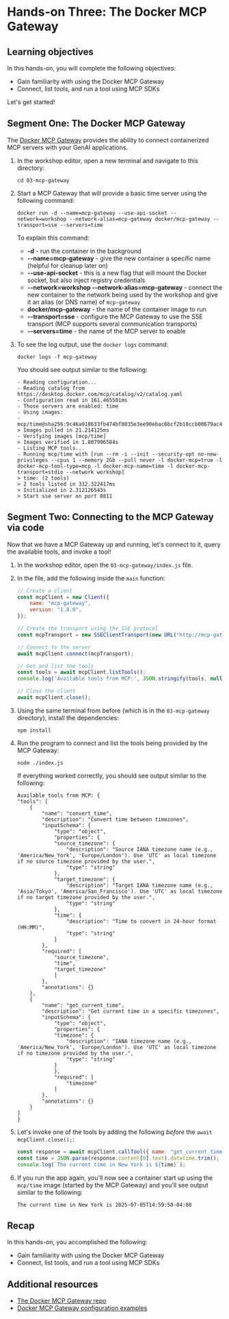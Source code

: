 # Hands-on Three: The Docker MCP Gateway

## Learning objectives

In this hands-on, you will complete the following objectives:

- Gain familiarity with using the Docker MCP Gateway
- Connect, list tools, and run a tool using MCP SDKs

Let's get started!


## Segment One: The Docker MCP Gateway

The [Docker MCP Gateway](https://github.com/docker/mcp-gateway) provides the ability to connect containerized MCP servers with your GenAI applications.

1. In the workshop editor, open a new terminal and navigate to this directory:

    ```console
    cd 03-mcp-gateway
    ```

2. Start a MCP Gateway that will provide a basic time server using the following command:

    ```console
    docker run -d --name=mcp-gateway --use-api-socket --network=workshop --network-alias=mcp-gateway docker/mcp-gateway --transport=sse --servers=time
    ```

    To explain this command:
      
    - **-d** - run the container in the background
    - **--name=mcp-gateway** - give the new container a specific name (helpful for cleanup later on)
    - **--use-api-socket** - this is a new flag that will mount the Docker socket, but also inject registry credentials
    - **--network=workshop --network-alias=mcp-gateway** - connect the new container to the network being used by the workshop and give it an alias (or DNS name) of `mcp-gateway`
    - **docker/mcp-gateway** - the name of the container image to run
    - **--transport=sse** - configure the MCP Gateway to use the SSE transport (MCP supports several communication transports)
    - **--servers=time** - the name of the MCP server to enable

3. To see the log output, use the `docker logs` command:

    ```console
    docker logs -f mcp-gateway
    ```
    
    You should see output similar to the following:
    
    ```plaintext
    - Reading configuration...
    - Reading catalog from https://desktop.docker.com/mcp/catalog/v2/catalog.yaml
    - Configuration read in 161.465501ms
    - Those servers are enabled: time
    - Using images:
    - mcp/time@sha256:9c46a918633fb474bf8035e3ee90ebac6bcf2b18ccb00679ac4c179cba0ebfcf
    > Images pulled in 21.214125ms
    - Verifying images [mcp/time]
    > Images verified in 1.807996584s
    - Listing MCP tools...
    - Running mcp/time with [run --rm -i --init --security-opt no-new-privileges --cpus 1 --memory 2Gb --pull never -l docker-mcp=true -l docker-mcp-tool-type=mcp -l docker-mcp-name=time -l docker-mcp-transport=stdio --network workshop]
    > time: (2 tools)
    > 2 tools listed in 312.322417ms
    > Initialized in 2.312126543s
    > Start sse server on port 8811
    ```

## Segment Two: Connecting to the MCP Gateway via code

Now that we have a MCP Gateway up and running, let's connect to it, query the available tools, and invoke a tool!

1. In the workshop editor, open the `03-mcp-gateway/index.js` file.

2. In the file, add the following inside the `main` function:

    ```javascript
    // Create a client
    const mcpClient = new Client({
        name: "mcp-gateway",
        version: "1.0.0",
    });

    // Create the transport using the SSE protocol
    const mcpTransport = new SSEClientTransport(new URL("http://mcp-gateway:8811/sse"));

    // Connect to the server
    await mcpClient.connect(mcpTransport);

    // Get and list the tools    
    const tools = await mcpClient.listTools();
    console.log('Available tools from MCP:', JSON.stringify(tools, null, 2));

    // Close the client
    await mcpClient.close();
    ```

4. Using the same terminal from before (which is in the `03-mcp-gateway` directory), install the dependencies:

    ```console
    npm install
    ```

5. Run the program to connect and list the tools being provided by the MCP Gateway:

    ```console
    node ./index.js
    ```

    If everything worked correctly, you should see output similar to the following:

    ```plaintext
    Available tools from MCP: {
    "tools": [
        {
            "name": "convert_time",
            "description": "Convert time between timezones",
            "inputSchema": {
                "type": "object",
                "properties": {
                "source_timezone": {
                    "description": "Source IANA timezone name (e.g., 'America/New_York', 'Europe/London'). Use 'UTC' as local timezone if no source timezone provided by the user.",
                    "type": "string"
                },
                "target_timezone": {
                    "description": "Target IANA timezone name (e.g., 'Asia/Tokyo', 'America/San_Francisco'). Use 'UTC' as local timezone if no target timezone provided by the user.",
                    "type": "string"
                },
                "time": {
                    "description": "Time to convert in 24-hour format (HH:MM)",
                    "type": "string"
                }
            },
            "required": [
                "source_timezone",
                "time",
                "target_timezone"
                ]
            },
            "annotations": {}
        },
        {
            "name": "get_current_time",
            "description": "Get current time in a specific timezones",
            "inputSchema": {
                "type": "object",
                "properties": {
                "timezone": {
                    "description": "IANA timezone name (e.g., 'America/New_York', 'Europe/London'). Use 'UTC' as local timezone if no timezone provided by the user.",
                    "type": "string"
                }
                },
                "required": [
                    "timezone"
                ]
            },
            "annotations": {}
        }
    ]
    }
    ```

6. Let's invoke one of the tools by adding the following _before_ the `await mcpClient.close();`:

    ```javascript
    const response = await mcpClient.callTool({ name: "get_current_time", arguments: { timezone: "America/New_York" } });
    const time = JSON.parse(response.content[0].text).datetime.trim();
    console.log(`The current time in New York is ${time}`);
    ```

7. If you run the app again, you'll now see a container start up using the `mcp/time` image (started by the MCP Gateway) and you'll see output similar to the following:

    ```plaintext
    The current time in New York is 2025-07-05T14:59:50-04:00
    ```

## Recap

In this hands-on, you accomplished the following:

- Gain familiarity with using the Docker MCP Gateway
- Connect, list tools, and run a tool using MCP SDKs

## Additional resources

- [The Docker MCP Gateway repo](http://github.com/docker/mcp-gateway)
- [Docker MCP Gateway configuration examples](https://github.com/docker/mcp-gateway/tree/main/examples)
